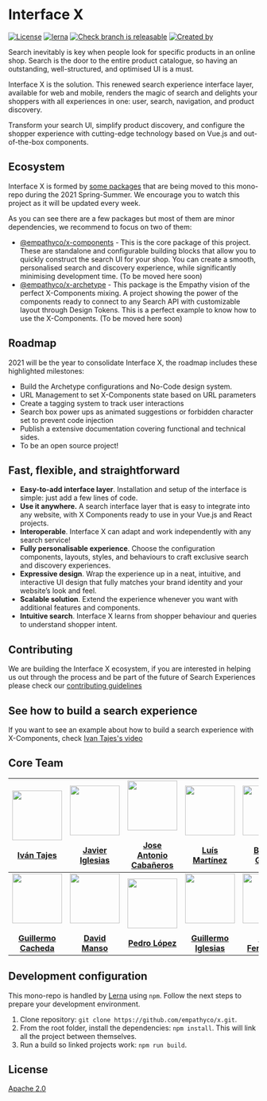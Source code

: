 # Interface X
[![License](https://img.shields.io/badge/License-Apache%202.0-blue.svg)](https://opensource.org/licenses/Apache-2.0)
[![lerna](https://img.shields.io/badge/maintained%20with-lerna-cc00ff.svg)](https://lerna.js.org/)
[![Check branch is releasable](https://github.com/empathyco/x/actions/workflows/build.yml/badge.svg?branch=main)](https://github.com/empathyco/x/actions/workflows/build.yml)
[![Created by](https://img.shields.io/badge/Created%20by-Empathy.co-green)](https://www.empathy.co)

Search inevitably is key when people look for specific products in an online shop. Search is the door to the entire product catalogue, so having an outstanding, well-structured, and optimised UI is a must.

Interface X is the solution. This renewed search experience interface layer, available for web and mobile, renders the magic of search and delights your shoppers with all experiences in one: user, search, navigation, and product discovery.

Transform your search UI, simplify product discovery, and configure the shopper experience with cutting-edge technology based on Vue.js and out-of-the-box components.


## Ecosystem

Interface X is formed by [some packages](./.github/CONTRIBUTING.md#interface-x-and-packages) that are being moved to this mono-repo during the 2021 Spring-Summer. 
We encourage you to watch this project as it will be updated every week. 

As you can see there are a few packages but most of them are minor dependencies, we recommend to focus on two of them:

* [@empathyco/x-components](https://github.com/empathyco/x/tree/main/packages/components) - This is the core package of this project. 
These are standalone and configurable building blocks that allow you to quickly construct the search UI for your shop. 
You can create a smooth, personalised search and discovery experience, while significantly minimising development time. (To be moved here soon) 
* [@empathyco/x-archetype](https://github.com/empathyco/x/tree/main/packages/archetype) - This package is the Empathy vision of the 
perfect X-Components mixing. A project showing the power of the components ready to connect to any Search API with customizable layout through Design Tokens. 
This is a perfect example to know how to use the X-Components. (To be moved here soon) 

## Roadmap

2021 will be the year to consolidate Interface X, the roadmap includes these highlighted milestones:

* Build the Archetype configurations and No-Code design system.
* URL Management to set X-Components state based on URL parameters
* Create a tagging system to track user interactions
* Search box power ups as animated suggestions or forbidden character set to prevent code injection
* Publish a extensive documentation covering functional and technical sides.
* To be an open source project! 

## Fast, flexible, and straightforward 

* **Easy-to-add interface layer**. Installation and setup of the interface is simple: just add a few lines of code.
* **Use it anywhere.** A search interface layer that is easy to integrate into any website, with X Components ready to use in your Vue.js and React projects.  
* **Interoperable**. Interface X can adapt and work independently with any search service!
* **Fully personalisable experience**. Choose the configuration components, layouts, styles, and behaviours to craft exclusive search and discovery experiences.
* **Expressive design**. Wrap the experience up in a neat, intuitive, and interactive UI design that fully matches your brand identity and your website’s look and feel.
* **Scalable solution**. Extend the experience whenever you want with additional features and components.
* **Intuitive search**. Interface X learns from shopper behaviour and queries to understand shopper intent.


## Contributing

We are building the Interface X ecosystem, if you are interested in helping us out through the process and be part of the future of Search Experiences please check our [contributing guidelines](./.github/CONTRIBUTING.md)


## See how to build a search experience

If you want to see an example about how to build a search experience with X-Components, check [Ivan Tajes's video](https://www.youtube.com/watch?v=JjjIaQlG9aE)


## Core Team

|    <a href="https://github.com/tajespasarela"><img src="https://avatars.githubusercontent.com/u/5759712?v=4" width="100px;" alt=""/><br /><br /><b>Iván Tajes</b></a>    	| <a href="https://github.com/javieri-empathy"><img src="https://avatars.githubusercontent.com/u/68222542?v=4" width="100px;" alt=""/><br /><br /><b>Javier Iglesias</b></a> 	| <a href="https://github.com/joseacabaneros"><img src="https://avatars.githubusercontent.com/u/10746604?v=4" width="100px;" alt=""/><br /><br /><b>Jose Antonio Cabañeros</b></a> 	|  <a href="https://github.com/LuisMartinez15"><img src="https://avatars.githubusercontent.com/u/6247440?v=4" width="100px;" alt=""/><br /><br /><b>Luís Martínez</b></a> 	| <a href="https://github.com/tiborux"><img src="https://avatars.githubusercontent.com/u/6597815?v=4" width="100px;" alt=""/><br /><br /><b>Beltrán García</b></a> 	| <a href="https://github.com/herrardo"><img src="https://avatars.githubusercontent.com/u/4663897?v=4" width="100px;" alt=""/><br /><br /><b>Gerardo Vázquez</b></a> 	|
|:------------------------------------------------------------------------------------------------------------------------------------------------------------------------:	|:--------------------------------------------------------------------------------------------------------------------------------------------------------------------------:	|:--------------------------------------------------------------------------------------------------------------------------------------------------------------------------------:	|:-----------------------------------------------------------------------------------------------------------------------------------------------------------------------:	|:----------------------------------------------------------------------------------------------------------------------------------------------------------------:	|:------------------------------------------------------------------------------------------------------------------------------------------------------------------:	|
| <a href="https://github.com/CachedaCodes"><img src="https://avatars.githubusercontent.com/u/7124620?v=4" width="100px;" alt=""/><br /><br /><b>Guillermo Cacheda</b></a> 	|    <a href="https://github.com/davidmfempathy"><img src="https://avatars.githubusercontent.com/u/72139200?v=4" width="100px;" alt=""/><br /><br /><b>David Manso</b></a>   	|             <a href="https://github.com/pmareke"><img src="https://avatars.githubusercontent.com/u/3502075?v=4" width="100px;" alt=""/><br /><br /><b>Pedro López</b>            	| <a href="https://github.com/guillei10"><img src="https://avatars.githubusercontent.com/u/77337158?v=4" width="100px;" alt=""/><br /><br /><b>Guillermo Iglesias</b></a> 	| <a href="https://github.com/mavmaf"><img src="https://avatars.githubusercontent.com/u/77147901?v=4" width="100px;" alt=""/><br /><br /><b>Mavi Fernández</b></a> 	|                                                                                                                                                                    	|

## Development configuration

This mono-repo is handled by [Lerna](https://github.com/lerna/lerna) using `npm`. Follow the next steps to prepare your
development environment.

1. Clone repository: `git clone https://github.com/empathyco/x.git`.
2. From the root folder, install the dependencies: `npm install`. This will link all the project between themselves.
3. Run a build so linked projects work: `npm run build`.

## License

[Apache 2.0](./LICENSE)

